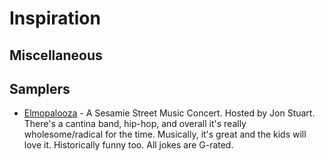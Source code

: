 # Inspiration

## Miscellaneous



## Samplers

* [Elmopalooza](https://www.youtube.com/watch?v=BAtrYL29Un4) - A Sesamie Street Music Concert. Hosted by Jon Stuart. There's a cantina band, hip-hop, and overall it's really wholesome/radical for the time. Musically, it's great and the kids will love it. Historically funny too. All jokes are G-rated.

